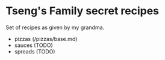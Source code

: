 # Tseng's Family secret recipes

Set of recipes as given by my grandma.

- pizzas (/pizzas/base.md)
- sauces (TODO)
- spreads (TODO)